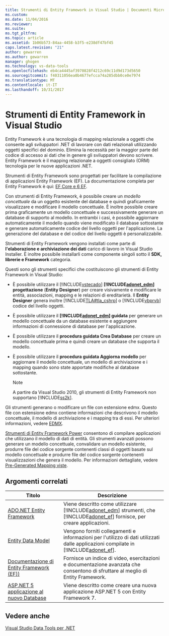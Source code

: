 ```yaml
---
title: Strumenti di Entity Framework in Visual Studio | Documenti Microsoft
ms.custom: 
ms.date: 11/04/2016
ms.reviewer: 
ms.suite: 
ms.tgt_pltfrm: 
ms.topic: article
ms.assetid: 1b06b573-84aa-4458-b3f5-e238df47bf45
caps.latest.revision: "21"
author: gewarren
ms.author: gewarren
manager: ghogen
ms.technology: vs-data-tools
ms.openlocfilehash: eb4ca4445af3970828f4212c69c11d9d173d5650
ms.sourcegitcommit: f40311056ea0b4677efcca74a285dbb0ce0e7974
ms.translationtype: MT
ms.contentlocale: it-IT
ms.lasthandoff: 10/31/2017
---
```

# <a name="entity-framework-tools-in-visual-studio"></a>Strumenti di Entity Framework in Visual Studio
Entity Framework è una tecnologia di mapping relazionale a oggetti che consente agli sviluppatori .NET di lavorare con dati relazionali utilizzando oggetti specifici del dominio. Elimina la necessità per la maggior parte del codice di accesso ai dati che in genere gli sviluppatori devono scrivere. Entity Framework è il mapping relazionale a oggetti consigliato (ORM) tecnologia per le nuove applicazioni .NET.  
  
Strumenti di Entity Framework sono progettati per facilitare la compilazione di applicazioni Entity Framework (EF). La documentazione completa per Entity Framework è qui: [EF Core e 6 EF](https://docs.microsoft.com/ef/).  
  
Con strumenti di Entity Framework, è possibile creare un *modello concettuale* da un oggetto esistente del database e quindi graficamente visualizzare e modificare il modello concettuale. È inoltre possibile creare prima graficamente un modello concettuale e successivamente generare un database di supporto al modello. In entrambi i casi, è possibile aggiornare automaticamente il modello quando viene modificato il database sottostante e generare automaticamente codice del livello oggetti per l'applicazione. La generazione del database e del codice del livello oggetti è personalizzabile.  
  
Strumenti di Entity Framework vengono installati come parte di **l'elaborazione e archiviazione dei dati** carico di lavoro in Visual Studio Installer. È inoltre possibile installarli come componente singoli sotto il **SDK, librerie e Framework** categoria.  
 
Questi sono gli strumenti specifici che costituiscono gli strumenti di Entity Framework in Visual Studio:  
  
-   È possibile utilizzare il [!INCLUDE[vstecado](../data-tools/includes/vstecado_md.md)]  **[!INCLUDE[adonet_edm](../data-tools/includes/adonet_edm_md.md)] progettazione** (**Entity Designer**) per creare visivamente e modificare le entità, associazioni, mapping e le relazioni di ereditarietà. Il **Entity Designer** genera inoltre [!INCLUDE[TLA#tla_cshrp](../data-tools/includes/tlasharptla_cshrp_md.md)] o [!INCLUDE[vbprvb](../code-quality/includes/vbprvb_md.md)] codice del livello oggetti.  
  
-   È possibile utilizzare il  **[!INCLUDE[adonet_edm](../data-tools/includes/adonet_edm_md.md)] guidata** per generare un modello concettuale da un database esistente e aggiungere informazioni di connessione di database per l'applicazione.  
  
-   È possibile utilizzare il **procedura guidata Crea Database** per creare un modello concettuale prima e quindi creare un database che supporta il modello.  
  
-   È possibile utilizzare il **procedura guidata Aggiorna modello** per aggiornare il modello concettuale, un modello di archiviazione e i mapping quando sono state apportate modifiche al database sottostante.  
  
    > [!NOTE]
    >  A partire da Visual Studio 2010, gli strumenti di Entity Framework non supportano [!INCLUDE[ss2k](../data-tools/includes/ss2k_md.md)].  
  
Gli strumenti generano o modificare un file con estensione edmx. Questo file con estensione edmx contiene informazioni che descrivono il modello concettuale, il modello di archiviazione e i mapping tra di essi. Per ulteriori informazioni, vedere [EDMX](https://msdn.microsoft.com/data/jj650889.aspx).  
  
[Strumenti di Entity Framework Power](https://marketplace.visualstudio.com/items?itemName=EntityFrameworkTeam.EntityFrameworkPowerToolsBeta4) consentono di compilare applicazioni che utilizzano il modello di dati di entità. Gli strumenti avanzati possono generare un modello concettuale, convalidare un modello esistente, produrre file del codice sorgente contenenti classi di oggetti basate sul modello concettuale e produrre file del codice sorgente contenenti visualizzazioni che genera il modello. Per informazioni dettagliate, vedere [Pre-Generated Mapping viste](https://msdn.microsoft.com/data/dn469601.aspx).  
  
## <a name="related-topics"></a>Argomenti correlati  
  
|Titolo|Descrizione|  
|-----------|-----------------|  
|[ADO.NET Entity Framework](/dotnet/framework/data/adonet/ef/index)|Viene descritto come utilizzare [!INCLUDE[adonet_edm](../data-tools/includes/adonet_edm_md.md)] strumenti, che [!INCLUDE[adonet_ef](../data-tools/includes/adonet_ef_md.md)] fornisce, per creare applicazioni.|  
|[Entity Data Model](/dotnet/framework/data/adonet/entity-data-model)|Vengono forniti collegamenti e informazioni per l'utilizzo di dati utilizzati dalle applicazioni compilate in [!INCLUDE[adonet_ef](../data-tools/includes/adonet_ef_md.md)].|  
|[Documentazione di Entity Framework (EF))](https://msdn.microsoft.com/library/ee712907(v=vs.113).aspx)|Fornisce un indice di video, esercitazioni e documentazione avanzata che consentono di sfruttare al meglio di Entity Framework.|  
|[ASP.NET 5 applicazione al nuovo Database](https://docs.efproject.net/en/latest/platforms/aspnetcore/new-db.html)|Viene descritto come creare una nuova applicazione ASP.NET 5 con Entity Framework 7.|  
  
## <a name="see-also"></a>Vedere anche  
 [Visual Studio Data Tools per .NET](../data-tools/visual-studio-data-tools-for-dotnet.md)